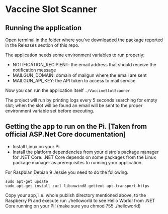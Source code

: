 # Vaccine Slot Scanner

## Running the application

Open terminal in the folder where you've downloaded the package reported in the Releases section of this repo.

The application needs some environment variables to run properly:
* NOTIFICATION_RECIPIENT: the email address that should receive the notification message
* MAILGUN_DOMAIN: domain of mailgun where the email are sent
* MAILGUN_API_KEY: the API token to access to mail service

Now you can run the application itself `./VaccineSlotScanner`

The project will run by printing logs every 5 seconds searching for empty slot; when the slot will be found an email 
will be sent to the proper environment variable set before executing.

## Getting the app to run on the Pi. [Taken from official ASP.Net Core documentation]

* Install Linux on your Pi.
* Install the platform dependencies from your distro's package manager for .NET Core. .NET Core depends on some packages from the Linux package manager as prerequisites to running your application.

For Raspbian Debian 9 Jessie you need to do the following:
```
sudo apt-get update
sudo apt-get install curl libunwind8 gettext apt-transport-https
```
Copy your app, i.e. whole publish directory mentioned above, to the Raspberry Pi and execute run ./helloworld to see Hello World! from .NET Core running on your Pi! (make sure you chmod 755 ./helloworld)
